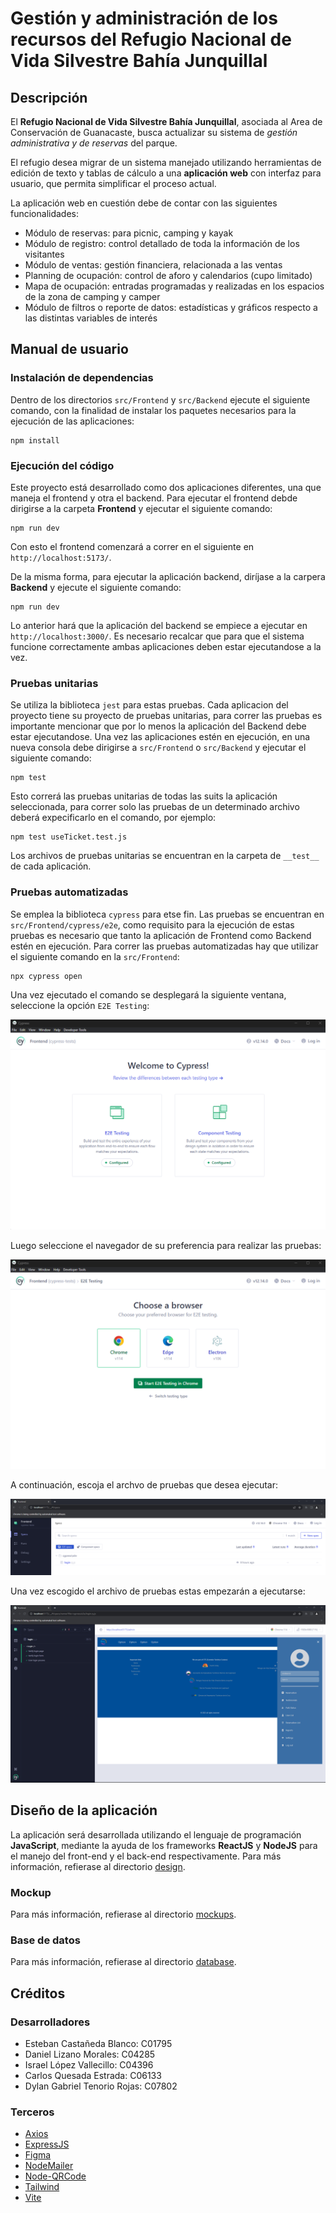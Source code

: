 # Gestión y administración de los recursos del Refugio Nacional de Vida Silvestre Bahía Junquillal

## Descripción

El **Refugio Nacional de Vida Silvestre Bahía Junquillal**, asociada al Area de Conservación de Guanacaste, busca actualizar su sistema de *gestión administrativa y de reservas* del parque. 

El refugio desea migrar de un sistema manejado utilizando herramientas de edición de texto y tablas de cálculo a una **aplicación web** con interfaz para usuario, que permita simplificar el proceso actual.

La aplicación web en cuestión debe de contar con las siguientes funcionalidades:

* Módulo de reservas: para picnic, camping y kayak
* Módulo de registro: control detallado de toda la información de los visitantes
* Módulo de ventas: gestión financiera, relacionada a las ventas
* Planning de ocupación: control de aforo y calendarios (cupo limitado)
* Mapa de ocupación: entradas programadas y realizadas en los espacios de la zona de camping y camper
* Módulo de filtros o reporte de datos: estadísticas y gráficos respecto a las distintas variables de interés

## Manual de usuario

### Instalación de dependencias

Dentro de los directorios ```src/Frontend``` y ```src/Backend``` ejecute el siguiente comando, con la finalidad de instalar los paquetes necesarios para la ejecución de las aplicaciones:

```
npm install
```

### Ejecución del código

Este proyecto está desarrollado como dos aplicaciones diferentes, una que maneja el frontend y otra el backend. Para ejecutar el frontend debde dirigirse a la carpeta **Frontend** y ejecutar el siguiente comando:

```
npm run dev
```

Con esto el frontend comenzará a correr en el siguiente en ```http://localhost:5173/```.

De la misma forma, para ejecutar la aplicación backend, diríjase a la carpera **Backend** y ejecute el siguiente comando:

```
npm run dev
```

Lo anterior hará que la aplicación del backend se empiece a ejecutar en ```http://localhost:3000/```. Es necesario recalcar que para que el sistema funcione correctamente ambas aplicaciones deben estar ejecutandose a la vez.

### Pruebas unitarias

Se utiliza la biblioteca ```jest``` para estas pruebas. Cada aplicacion del proyecto tiene su proyecto de pruebas unitarias, para correr las pruebas es importante mencionar que por lo menos la aplicación del Backend debe estar ejecutandose. Una vez las aplicaciones estén en ejecución, en una nueva consola debe dirigirse a ```src/Frontend``` o ```src/Backend``` y ejecutar el siguiente comando:

```
npm test
```

Esto correrá las pruebas unitarias de todas las suits la aplicación seleccionada, para correr solo las pruebas de un determinado archivo deberá expecificarlo en el comando, por ejemplo:

```
npm test useTicket.test.js
```
Los archivos de pruebas unitarias se encuentran en la carpeta de ```__test__``` de cada aplicación.

### Pruebas automatizadas 

Se emplea la biblioteca ```cypress``` para etse fin. Las pruebas se encuentran en ```src/Frontend/cypress/e2e```, como requisito para la ejecución de estas pruebas es necesario que tanto la aplicación de Frontend como Backend estén en ejecución. Para correr las pruebas automatizadas hay que utilizar el siguiente comando en la ```src/Frontend```:

```
npx cypress open
```

Una vez ejecutado el comando se desplegará la siguiente ventana, seleccione la opción ```E2E Testing```:
<div style="text-align:center">
  <img src="src/Frontend/public/cypress_open.png" alt="cypress_open">
</div>

Luego seleccione el navegador de su preferencia para realizar las pruebas:
<div style="text-align:center">
  <img src="src/Frontend/public/cypress_e2e.png" alt="cypress_e2e">
</div>

A continuación, escoja el archvo de pruebas que desea ejecutar:
<div style="text-align:center">
  <img src="src/Frontend/public/cypress_menu.png" alt="cypress_menu">
</div>

Una vez escogido el archivo de pruebas estas empezarán a ejecutarse:
<div style="text-align:center">
  <img src="src/Frontend/public/cypress_test.png" alt="cypress_test">
</div>

## Diseño de la aplicación

La aplicación será desarrollada utilizando el lenguaje de programación **JavaScript**, mediante la ayuda de los frameworks **ReactJS** y **NodeJS** para el manejo del front-end y el back-end respectivamente. Para más información, refierase al directorio [design](design/README.md).

### Mockup

Para más información, refierase al directorio [mockups](design/mockups/).

### Base de datos

Para más información, refierase al directorio [database](design/database/).

## Créditos

### Desarrolladores

* Esteban Castañeda Blanco: C01795
* Daniel Lizano Morales: C04285
* Israel López Vallecillo: C04396
* Carlos Quesada Estrada: C06133
* Dylan Gabriel Tenorio Rojas: C07802

### Terceros

* [Axios](https://axios-http.com/)
* [ExpressJS](https://expressjs.com)
* [Figma](https://www.figma.com/)
* [NodeMailer](https://nodemailer.com/about/)
* [Node-QRCode](https://github.com/soldair/node-qrcode)
* [Tailwind](https://tailwindcss.com/)
* [Vite](https://vitejs.dev/)
